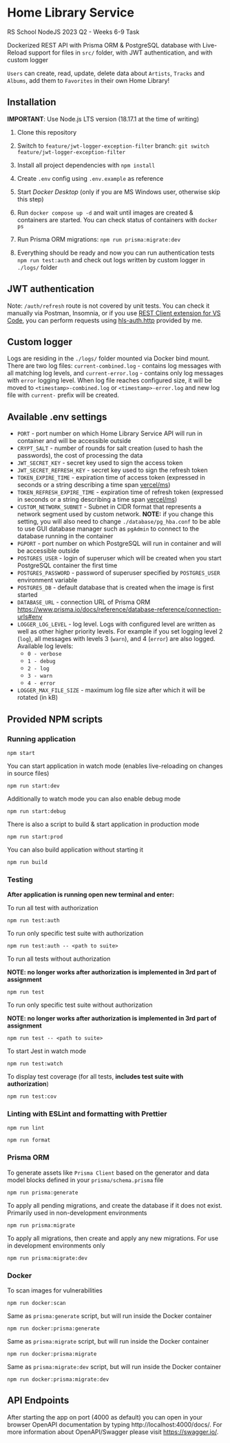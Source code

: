 # Home Library Service

RS School NodeJS 2023 Q2 - Weeks 6-9 Task

Dockerized REST API with Prisma ORM & PostgreSQL database with Live-Reload support for files in `src/` folder, with JWT authentication, and with custom logger

`Users` can create, read, update, delete data about `Artists`, `Tracks` and `Albums`, add them to `Favorites` in their own Home Library!

## Installation

**IMPORTANT**: Use Node.js LTS version (18.17.1 at the time of writing)

1. Clone this repository

2. Switch to `feature/jwt-logger-exception-filter` branch: `git switch feature/jwt-logger-exception-filter`

3. Install all project dependencies with `npm install`

4. Create `.env` config using `.env.example` as reference

5. Start _Docker Desktop_ (only if you are MS Windows user, otherwise skip this step)

6. Run `docker compose up -d` and wait until images are created & containers are started. You can check status of containers with `docker ps`

7. Run Prisma ORM migrations: `npm run prisma:migrate:dev`

8. Everything should be ready and now you can run authentication tests `npm run test:auth` and check out logs written by custom logger in `./logs/` folder

## JWT authentication

Note: `/auth/refresh` route is not covered by unit tests. You can check it manually via Postman, Insomnia, or if you use [REST Client extension for VS Code](https://marketplace.visualstudio.com/items?itemName=humao.rest-client), you can perform requests using [hls-auth.http](hls-auth.http) provided by me.

## Custom logger

Logs are residing in the `./logs/` folder mounted via Docker bind mount. There are two log files: `current-combined.log` - contains log messages with all matching log levels, and `current-error.log` - contains only log messages with `error` logging level. When log file reaches configured size, it will be moved to `<timestamp>-combined.log` or `<timestamp>-error.log` and new log file with `current-` prefix will be created.

## Available .env settings

- `PORT` - port number on which Home Library Service API will run in container and will be accessible outside
- `CRYPT_SALT` - number of rounds for salt creation (used to hash the passwords), the cost of processing the data
- `JWT_SECRET_KEY` - secret key used to sign the access token
- `JWT_SECRET_REFRESH_KEY` - secret key used to sign the refresh token
- `TOKEN_EXPIRE_TIME` - expiration time of access token (expressed in seconds or a string describing a time span [vercel/ms](https://github.com/vercel/ms))
- `TOKEN_REFRESH_EXPIRE_TIME` - expiration time of refresh token (expressed in seconds or a string describing a time span [vercel/ms](https://github.com/vercel/ms))
- `CUSTOM_NETWORK_SUBNET` - Subnet in CIDR format that represents a network segment used by custom network. **NOTE:** if you change this setting, you will also need to change `./database/pg_hba.conf` to be able to use GUI database manager such as `pgAdmin` to connect to the database running in the container
- `PGPORT` - port number on which PostgreSQL will run in container and will be accessible outside
- `POSTGRES_USER` - login of superuser which will be created when you start PostgreSQL container the first time
- `POSTGRES_PASSWORD` - password of superuser specified by `POSTGRES_USER` environment variable
- `POSTGRES_DB` - default database that is created when the image is first started
- `DATABASE_URL` - connection URL of Prisma ORM <https://www.prisma.io/docs/reference/database-reference/connection-urls#env>
- `LOGGER_LOG_LEVEL` - log level. Logs with configured level are written as well as other higher priority levels. For example if you set logging level 2 (`log`), all messages with levels 3 (`warn`), and 4 (`error`) are also logged. Available log levels:
  - `0 - verbose`
  - `1 - debug`
  - `2 - log`
  - `3 - warn`
  - `4 - error`
- `LOGGER_MAX_FILE_SIZE` - maximum log file size after which it will be rotated (in kB)

## Provided NPM scripts

### Running application

```
npm start
```

You can start application in watch mode (enables live-reloading on changes in source files)

```
npm run start:dev
```

Additionally to watch mode you can also enable debug mode

```
npm run start:debug
```

There is also a script to build & start application in production mode

```
npm run start:prod
```

You can also build application without starting it

```
npm run build
```

### Testing

**After application is running open new terminal and enter:**

To run all test with authorization

```
npm run test:auth
```

To run only specific test suite with authorization

```
npm run test:auth -- <path to suite>
```

To run all tests without authorization

**NOTE: no longer works after authorization is implemented in 3rd part of assignment**

```
npm run test
```

To run only specific test suite without authorization

**NOTE: no longer works after authorization is implemented in 3rd part of assignment**

```
npm run test -- <path to suite>
```

To start Jest in watch mode

```
npm run test:watch
```

To display test coverage (for all tests, **includes test suite with authorization**)

```
npm run test:cov
```

### Linting with ESLint and formatting with Prettier

```
npm run lint
```

```
npm run format
```

### Prisma ORM

To generate assets like `Prisma Client` based on the generator and data model blocks defined in your `prisma/schema.prisma` file

```
npm run prisma:generate
```

To apply all pending migrations, and create the database if it does not exist. Primarily used in non-development environments

```
npm run prisma:migrate
```

To apply all migrations, then create and apply any new migrations. For use in development environments only

```
npm run prisma:migrate:dev
```

### Docker

To scan images for vulnerabilities

```
npm run docker:scan
```

Same as `prisma:generate` script, but will run inside the Docker container

```
npm run docker:prisma:generate
```

Same as `prisma:migrate` script, but will run inside the Docker container

```
npm run docker:prisma:migrate
```

Same as `prisma:migrate:dev` script, but will run inside the Docker container

```
npm run docker:prisma:migrate:dev
```

## API Endpoints

After starting the app on port (4000 as default) you can open
in your browser OpenAPI documentation by typing http://localhost:4000/docs/.
For more information about OpenAPI/Swagger please visit https://swagger.io/.
